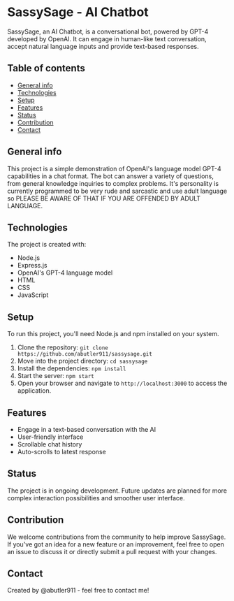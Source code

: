 # SassySage - AI Chatbot

SassySage, an AI Chatbot, is a conversational bot, powered by GPT-4 developed by OpenAI. It can engage in human-like text conversation, accept natural language inputs and provide text-based responses.

## Table of contents

- [General info](#general-info)
- [Technologies](#technologies)
- [Setup](#setup)
- [Features](#features)
- [Status](#status)
- [Contribution](#contribution)
- [Contact](#contact)

## General info

This project is a simple demonstration of OpenAI's language model GPT-4 capabilities in a chat format. The bot can answer a variety of questions, from general knowledge inquiries to complex problems. It's personality is currently programmed to be very rude and sarcastic and use adult language so PLEASE BE AWARE OF THAT IF YOU ARE OFFENDED BY ADULT LANGUAGE.

## Technologies

The project is created with:

- Node.js
- Express.js
- OpenAI's GPT-4 language model
- HTML
- CSS
- JavaScript

## Setup

To run this project, you'll need Node.js and npm installed on your system.

1. Clone the repository: `git clone https://github.com/abutler911/sassysage.git`
2. Move into the project directory: `cd sassysage`
3. Install the dependencies: `npm install`
4. Start the server: `npm start`
5. Open your browser and navigate to `http://localhost:3000` to access the application.

## Features

- Engage in a text-based conversation with the AI
- User-friendly interface
- Scrollable chat history
- Auto-scrolls to latest response

## Status

The project is in ongoing development. Future updates are planned for more complex interaction possibilities and smoother user interface.

## Contribution

We welcome contributions from the community to help improve SassySage. If you've got an idea for a new feature or an improvement, feel free to open an issue to discuss it or directly submit a pull request with your changes.

## Contact

Created by @abutler911 - feel free to contact me!
